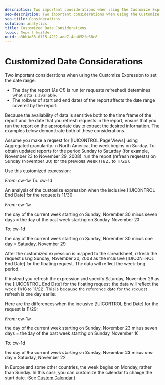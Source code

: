 ```yaml
---
description: Two important considerations when using the Customize Expression to set the date range 
seo-description: Two important considerations when using the Customize Expression to set the date range 
seo-title: Considerations
solution: Analytics
title: Customized Date Considerations
topic: Report builder
uuid: a3bb3a63-0f15-4292-ade7-4ea852fe68c8
---
```


# Customized Date Considerations

Two important considerations when using the Customize Expression to set the date range:

* The day the report (As Of) is run (or requests refreshed) determines what data is available.
* The rollover of start and end dates of the report affects the date range covered by the report.

Because the availability of data is sensitive both to the time frame of the report and the date that you refresh requests in the report, ensure that you run the report on the appropriate day to extract the desired information. The examples below demonstrate both of these considerations.

Assume you make a request for [!UICONTROL Page Views] using Aggregated granularity. In North America, the week begins on Sunday. To obtain updated reports for the period Sunday to Saturday (for example, November 23 to November 29, 2008), run the report (refresh requests) on Sunday (November 30) for the previous week (11/23 to 11/29).

Use this customized expression:

*From:* cw-1w *To:* cw-1d

An analysis of the customize expression when the inclusive [!UICONTROL End Date] for the request is 11/30:

*From:* cw-1w

the day of the current week starting on Sunday, November 30 minus seven days = the day of the past week starting on Sunday, November 23

*To:* cw-1d

the day of the current week starting on Sunday, November 30 minus one day = Saturday, November 29

After the customized expression is mapped to the spreadsheet, refresh the request using Sunday, November 30, 2008 as the inclusive [!UICONTROL End Date] for the floating request. The data will reflect the week-long period.

If instead you refresh the expression and specify Saturday, November 29 as the [!UICONTROL End Date] for the floating request, the data will reflect the week 11/16 to 11/22. This is because the reference date for the request refresh is one day earlier.

Here are the differences when the inclusive [!UICONTROL End Date] for the request is 11/29:

*From:* cw-1w

the day of the current week starting on Sunday, November 23 minus seven days = the day of the past week starting on Sunday, November 16

*To:* cw-1d

the day of the current week starting on Sunday, November 23 minus one day = Saturday, November 22

In Europe and some other countries, the week begins on Monday, rather than Sunday. In this case, you can customize the calendar to change the start date. (See [Custom Calendar](/help/analyze/report-builder/data-requests/configuring-report-dates/custom-calendar.md).) 
